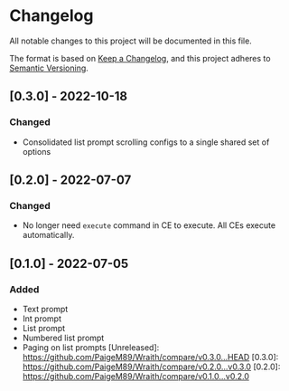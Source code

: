 # Changelog

All notable changes to this project will be documented in this file.

The format is based on [Keep a Changelog](https://keepachangelog.com/en/1.0.0/),
and this project adheres to [Semantic Versioning](https://semver.org/spec/v2.0.0.html).

## [0.3.0] - 2022-10-18

### Changed
- Consolidated list prompt scrolling configs to a single shared set of options

## [0.2.0] - 2022-07-07

### Changed
- No longer need `execute` command in CE to execute. All CEs execute automatically.

## [0.1.0] - 2022-07-05

### Added
- Text prompt
- Int prompt
- List prompt
- Numbered list prompt
- Paging on list prompts
[Unreleased]: https://github.com/PaigeM89/Wraith/compare/v0.3.0...HEAD
[0.3.0]: https://github.com/PaigeM89/Wraith/compare/v0.2.0...v0.3.0
[0.2.0]: https://github.com/PaigeM89/Wraith/compare/v0.1.0...v0.2.0
